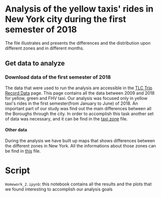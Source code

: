# Analysis of the yellow taxis' rides in New York city during the first semester of 2018
The file illustrates and presents the differences and the distribution upon different zones and in different months.   

## Get data to analyze

### Download data of the first semester of 2018
The data that were used to run the analysis are accessible in the [TLC Trip Record Data](http://www.nyc.gov/html/tlc/html/about/trip_record_data.shtml) page. This page contains all the data between 2009 and 2018 for yellow, green and FHV taxi. Our analysis was focused only in yellow taxi's rides in the first semester(from January to June) of 2018. 
An important part of our study was find out the main differences between all the Boroughs through the city. In order to accomplish this task another set of data was necessary, and it can be find in the [taxi zone](https://github.com/CriMenghini/ADM-2018/blob/master/Homework_2/taxi_zone_lookup.csv) file. 

#### Other data
During the analysis we have built up maps that shows differences between the different zones in New York. All the informations about those zones can be find in [this](https://github.com/CriMenghini/ADM-2018/blob/master/Homework_2/taxi_zones.json) file.

# Script
`Homework_2.ipynb`: this notebook contains all the results and the plots that we found interesting to accomplish our analysis goals
